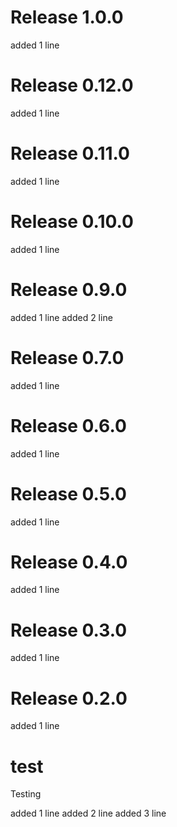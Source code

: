 # Release 1.0.0

added 1 line


# Release 0.12.0

added 1 line


# Release 0.11.0

added 1 line


# Release 0.10.0

added 1 line


# Release 0.9.0

added 1 line
added 2 line


# Release 0.7.0

added 1 line


# Release 0.6.0

added 1 line


# Release 0.5.0

added 1 line


# Release 0.4.0

added 1 line


# Release 0.3.0

added 1 line


# Release 0.2.0

added 1 line


# test
Testing

added 1 line
added 2 line
added 3 line
